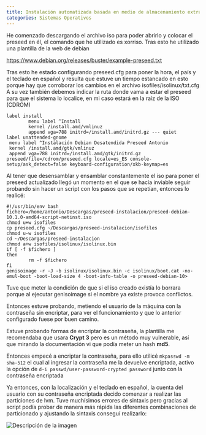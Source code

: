 ```yaml
---
title: Instalación automatizada basada en medio de almacenamiento extraíble.
categories: Sistemas Operativos
---
```


He comenzado descargando el archivo iso para poder abrirlo y colocar el preseed en él, el comando que he utilizado es xorriso.
Tras esto he utilizado una plantilla de la web de debian

https://www.debian.org/releases/buster/example-preseed.txt

Tras esto he estado configurando preseed.cfg para poner la hora, el país y el teclado en español y resulta que estuve un tiempo estancado en esto porque hay que corroborar los cambios en el archivo isofiles/isolinux/txt.cfg
A su vez también debemos indicar la ruta donde vama a estar el preseed para que el sistema lo localice, en mi caso estará en la raíz de la ISO (CDROM)
```
label install
        menu label ^Install
        kernel /install.amd/vmlinuz
        append vga=788 initrd=/install.amd/initrd.gz --- quiet
label unattended-gnome
 menu label ^Instalación Debian Desatendida Preseed Antonio
 kernel /install.amd/gtk/vmlinuz
 append vga=788 initrd=/install.amd/gtk/initrd.gz preseed/file=/cdrom/preseed.cfg locale=es_ES console-setup/ask_detect=false keyboard-configuration/xkb-keymap=es
```
Al tener que desensamblar y ensamblar constantemente el iso para poner el preseed actualizado llegó un momento en el que se hacía inviable seguir probando sin hacer un script con los pasos que se repetían, entonces lo realicé:

```
#!/usr/bin/env bash
fichero=/home/antonio/Descargas/preseed-instalacion/preseed-debian-10.1.0-amd64-script-netinst.iso
chmod u+w isofiles
cp preseed.cfg ~/Descargas/preseed-instalacion/isofiles
chmod u-w isofiles
cd ~/Descargas/preseed-instalacion
chmod a+w isofiles/isolinux/isolinux.bin
if [ -f $fichero ]
then
        rm -f $fichero
fi      
genisoimage -r -J -b isolinux/isolinux.bin -c isolinux/boot.cat -no-emul-boot -boot-load-size 4 -boot-info-table -o preseed-debian-10>
```
Tuve que meter la condición de que si el iso creado existía lo borrara porque al ejecutar genisoimage si el nombre ya existe provoca conflictos.

Entonces estuve probando, metiendo el usuario de la máquina con la contraseña sin encriptar, para ver el funcionamiento y que lo anterior configurado fuese por buen camino.

Estuve probando formas de encriptar la contraseña, la plantilla me recomendaba que usara  **Crypt 3** pero es un método muy vulnerable, así que mirando la documentación vi que podía meter un hash **md5**.

Entonces empecé a encriptar la contraseña, para ello utilicé `mkpasswd -m sha-512` el cual al ingresar la contraseña me la devuelve encriptada, activo la opción de `d-i passwd/user-password-crypted password` junto con la contraseña encriptada

Ya entonces, con la localización y el teclado en español, la cuenta del usuario con su contraseña encriptada decido comenzar a realizar las particiones de lvm.
Tuve muchísimos errores de sintaxis pero gracias al script podía probar de manera más rápida las diferentes combinaciones de particionado y ajustando la sintaxis conseguí realizarlo:

![Descripción de la imagen](/images/ASO-PRACTICA1.png)
